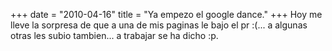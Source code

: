 +++
date = "2010-04-16"
title = "Ya empezo el google dance."
+++
Hoy me lleve la sorpresa de que a una de mis paginas le bajo el pr :(... a algunas otras les subio tambien... a trabajar se ha dicho :p.


